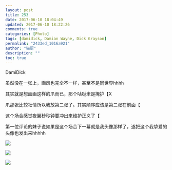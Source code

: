 ```yaml
---
layout: post
title: 253
date: 2017-06-10 18:04:49
updated: 2017-06-10 18:22:26
comments: true
categories: [Photo]
tags: [damidick, Damian Wayne, Dick Grayson]
permalink: "2433ed_1016a921"
author: "猫厨"
description: ""
toc: true
---
```


<p>DamiDick</p> 
<p>虽然没在一张上，画风也完全不一样，甚至不是同世界hhhh</p> 
<p>其实就是想画画这样的爪而已，那个咕哒米是掩护【X</p> 
<p>爪那张比较社情所以我放第二张了。其实顺序应该是第二张在前面【</p> 
<p>这个场合感觉夜翼秒秒钟要冲出来维护正义了【</p> 
<p>第一位评论的妹子说如果是这个场合下一幕就是我头像那样了，遂把这个我挚爱的头像也发出来hhhhh</p>

![](https://nos.netease.com/imglf2/img/cVZNdzJtQk9JV2VUa0lQbzluWnRuaGZ4SjZXNFBCTGI4WUVJa1FrTUxQWnV6cmtZek5CV0NnPT0.jpg)

![](https://nos.netease.com/imglf1/img/cVZNdzJtQk9JV2VUa0lQbzluWnRuc3RuZmZ3eUoreW4yN1JjRCtEZktpcHVObVAzaVVlMFZnPT0.jpg)

![](https://nos.netease.com/imglf0/img/cVZNdzJtQk9JV2ZjajhBMGk0Y0NBSTd1djhycVMzeHVsUmJrbjIxd215RklObXJXUGZrcmZBPT0.jpg)